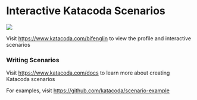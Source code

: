 # Interactive Katacoda Scenarios

[![](http://shields.katacoda.com/katacoda/bifenglin/count.svg)](https://www.katacoda.com/bifenglin "Get your profile on Katacoda.com")

Visit https://www.katacoda.com/bifenglin to view the profile and interactive scenarios

### Writing Scenarios
Visit https://www.katacoda.com/docs to learn more about creating Katacoda scenarios

For examples, visit https://github.com/katacoda/scenario-example
